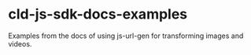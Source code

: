 # cld-js-sdk-docs-examples
Examples from the docs of using js-url-gen for transforming images and videos.
